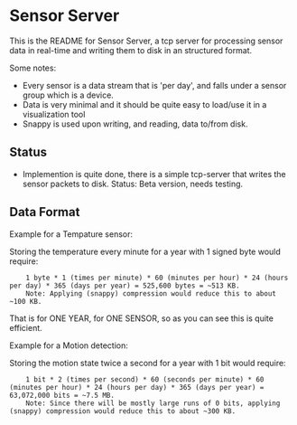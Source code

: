 # Sensor Server

This is the README for Sensor Server, a tcp server for processing sensor data in real-time and writing them to disk in an structured format.

Some notes:

- Every sensor is a data stream that is 'per day', and falls under a sensor group which is a device.
- Data is very minimal and it should be quite easy to load/use it in a visualization tool
- Snappy is used upon writing, and reading, data to/from disk.

## Status

- Implemention is quite done, there is a simple tcp-server that writes the sensor packets to disk.
  Status: Beta version, needs testing.

## Data Format

Example for a Tempature sensor:

Storing the temperature every minute for a year with 1 signed byte would require:
```
    1 byte * 1 (times per minute) * 60 (minutes per hour) * 24 (hours per day) * 365 (days per year) = 525,600 bytes = ~513 KB.
    Note: Applying (snappy) compression would reduce this to about ~100 KB.
```
That is for ONE YEAR, for ONE SENSOR, so as you can see this is quite efficient.


Example for a Motion detection:

Storing the motion state twice a second for a year with 1 bit would require:
```
    1 bit * 2 (times per second) * 60 (seconds per minute) * 60 (minutes per hour) * 24 (hours per day) * 365 (days per year) = 63,072,000 bits = ~7.5 MB.
    Note: Since there will be mostly large runs of 0 bits, applying (snappy) compression would reduce this to about ~300 KB.
```


